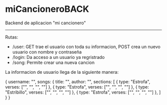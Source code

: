 # miCancioneroBACK

Backend de aplicacion "mi cancionero"

<hr/>

Rutas:

<ul>
    <li>/user:  GET trae el usuario con toda su informacion, POST crea un nuevo usuario con nombre y contraseña</li>
    <li>/login: Da acceso a un usuario ya regristrado</li>
    <li>/song: Permite crear una nueva cancion</li>
</ul>

La informacion de usuario llega de la siguiente manera:

{
username: "",
songs: {
title: "",
author: "",
sections: [
{
type: "Estrofa",
verses: ["", "", "", ""]
},
{
type: "Estrofa",
verses: ["", "", "", ""]
},
{
type: "Estribillo",
verses: ["", "", "", ""]
},
{
type: "Estrofa",
verses: ["", "", "", ""]
},
]
}
}
